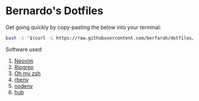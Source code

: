 # Bernardo's Dotfiles

Get going quickly by copy-pasting the below into your terminal:

```sh
bash -c "$(curl -L https://raw.githubusercontent.com/berfarah/dotfiles/master/bin/setup.sh)"
```

Software used:

1. [Neovim](https://github.com/neovim/neovim)
2. [Ripgrep](https://github.com/BurntSushi/ripgrep)
3. [Oh my zsh](https://github.com/robbyrussell/oh-my-zsh)
4. [rbenv](https://github.com/rbenv/rbenv)
5. [nodenv](https://github.com/nodenv/nodenv)
6. [hub](https://github.com/github/hub)
